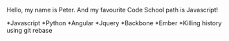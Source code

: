 Hello, my name is Peter.
And my favourite Code School path is Javascript!

*Javascript
*Python
*Angular
*Jquery
*Backbone
*Ember
*Killing history using git rebase
